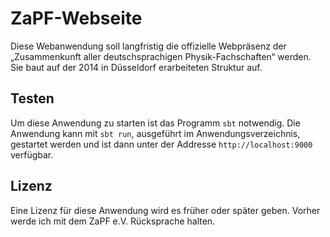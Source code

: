 ZaPF-Webseite
=============

Diese Webanwendung soll langfristig die offizielle Webpräsenz der „Zusammenkunft aller deutschsprachigen Physik-Fachschaften“
werden. Sie baut auf der 2014 in Düsseldorf erarbeiteten Struktur auf.

Testen
------

Um diese Anwendung zu starten ist das Programm `sbt` notwendig. Die Anwendung kann mit `sbt run`, ausgeführt im Anwendungsverzeichnis,
gestartet werden und ist dann unter der Addresse `http://localhost:9000` verfügbar.

Lizenz
------

Eine Lizenz für diese Anwendung wird es früher oder später geben. Vorher werde ich mit dem ZaPF e.V. Rücksprache halten.
